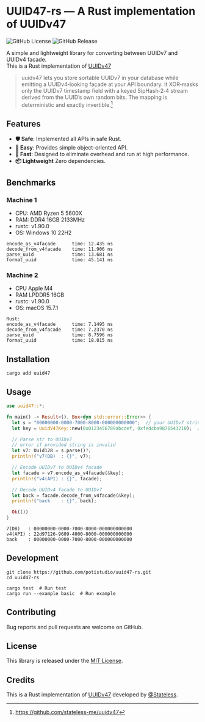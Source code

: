 # UUID47-rs — A Rust implementation of UUIDv47

![GitHub License](https://img.shields.io/github/license/potistudio/uuid47-rs)
![GitHub Release](https://img.shields.io/github/v/release/potistudio/uuid47-rs)

A simple and lightweight library for converting between UUIDv7 and UUIDv4 facade.  
This is a Rust implementation of [UUIDv47](https://github.com/stateless-me/uuidv47)

> uuidv47 lets you store sortable UUIDv7 in your database while emitting a UUIDv4‑looking façade at your API boundary. It XOR‑masks only the UUIDv7 timestamp field with a keyed SipHash‑2‑4 stream derived from the UUID’s own random bits. The mapping is deterministic and exactly invertible.[^1]

## Features

- **🛡 Safe**: Implemented all APIs in safe Rust.
- **🔰 Easy**: Provides simple object-oriented API.
- **🚀 Fast**: Designed to eliminate overhead and run at high performance.
- **📦 Lightweight** Zero dependencies.

## Benchmarks

### Machine 1

- CPU: AMD Ryzen 5 5600X
- RAM: DDR4 16GB 2133MHz
- rustc: v1.90.0
- OS: Windows 10 22H2

```text
encode_as_v4facade      time: 12.435 ns
decode_from_v4facade    time: 11.906 ns
parse_uuid              time: 13.681 ns
format_uuid             time: 45.141 ns
```

### Machine 2

- CPU Apple M4
- RAM LPDDR5 16GB
- rustc: v1.90.0
- OS: macOS 15.7.1

```text
Rust:
encode_as_v4facade      time: 7.1495 ns
decode_from_v4facade    time: 7.2370 ns
parse_uuid              time: 8.7596 ns
format_uuid             time: 18.015 ns
```

## Installation

```shell
cargo add uuid47
```

## Usage

```rust
use uuid47::*;

fn main() -> Result<(), Box<dyn std::error::Error>> {
  let s = "00000000-0000-7000-8000-000000000000";  // your UUIDv7 string
  let key = UuidV47Key::new(0x0123456789abcdef, 0xfedcba9876543210);  // your 128-bit key

  // Parse str to UUIDv7
  // error if provided string is invalid
  let v7: Uuid128 = s.parse()?;
  println!("v7(DB)  : {}", v7);

  // Encode UUIDv7 to UUIDv4 facade
  let facade = v7.encode_as_v4facade(&key);
  println!("v4(API) : {}", facade);

  // Decode UUIDv4 facade to UUIDv7
  let back = facade.decode_from_v4facade(&key);
  println!("back    : {}", back);

  Ok(())
}
```

```text
7(DB)   : 00000000-0000-7000-8000-000000000000
v4(API) : 22d97126-9609-4000-8000-000000000000
back    : 00000000-0000-7000-8000-000000000000
```

## Development

```shell
git clone https://github.com/potistudio/uuid47-rs.git
cd uuid47-rs

cargo test  # Run test
cargo run --example basic  # Run example
```

## Contributing

Bug reports and pull requests are welcome on GitHub.

## License

This library is released under the [MIT License](LICENSE).

## Credits

This is a Rust implementation of [UUIDv47](https://github.com/stateless-me/uuidv47) developed by [@Stateless](https://github.com/stateless-me).

[^1]: <https://github.com/stateless-me/uuidv47>
